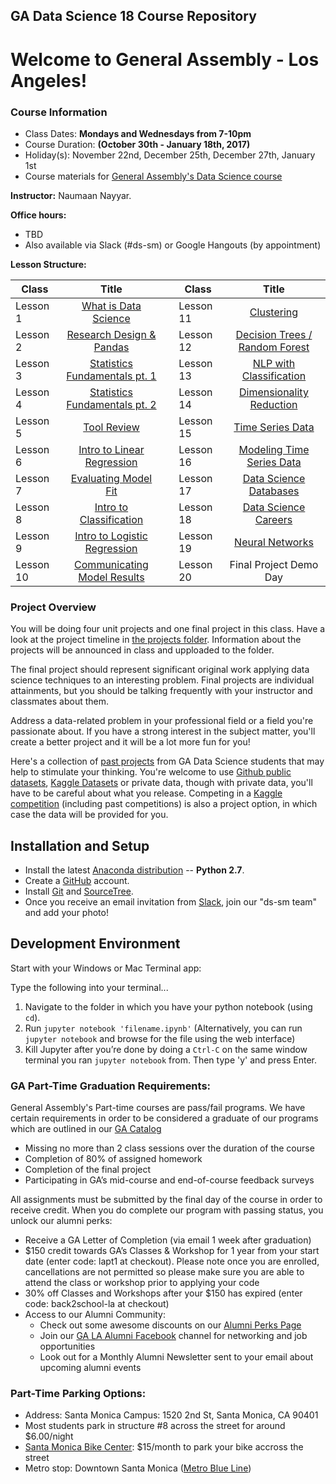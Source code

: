 
## GA Data Science 18 Course Repository

# Welcome to General Assembly - Los Angeles!

### Course Information
- Class Dates: **Mondays and Wednesdays from 7-10pm**
- Course Duration: **(October 30th - January 18th, 2017)**
- Holiday(s): November 22nd, December 25th, December 27th, January 1st
- Course materials for [General Assembly's Data Science
course](https://generalassemb.ly/education/data-science?where=los-angeles)


**Instructor:**
Naumaan Nayyar.

**Office hours:**
- TBD
- Also available via Slack (#ds-sm) or Google Hangouts (by appointment)

**Lesson Structure:**

| Class | Title |  | Class | Title |
| --- | :---: | --- |  --- | :---: |
| Lesson 1 | [What is Data Science](./lessons/lesson-01/) || Lesson 11 | [Clustering](./lessons/lesson-11-flex/) |
| Lesson 2 | [Research Design & Pandas](./lessons/lesson-02/) || Lesson 12 | [Decision Trees / Random Forest](./lessons/lesson-12/)|
| Lesson 3| [Statistics Fundamentals pt. 1](./lessons/lesson-03/) || Lesson 13 | [NLP with Classification](./lessons/lesson-13/) |
| Lesson 4 | [Statistics Fundamentals pt. 2](./lessons/lesson-04/) || Lesson 14 | [Dimensionality Reduction](./lessons/lesson-14/) |
| Lesson 5 | [Tool Review](./lessons/lesson-05/) || Lesson 15 | [Time Series Data](./lessons/lesson-15/)|
| Lesson 6 | [Intro to Linear Regression](./lessons/lesson-06/) || Lesson 16 | [Modeling Time Series Data](./lessons/lesson-16/) |
| Lesson 7 | [Evaluating Model Fit](./lessons/lesson-07/) || Lesson 17 | [Data Science Databases](./lessons/lesson-17/.md) |
| Lesson 8 | [Intro to Classification](./lessons/lesson-08/)|| Lesson 18 | [Data Science Careers](./lessons/lesson-18/) |
| Lesson 9 | [Intro to Logistic Regression](./lessons/lesson-09/) || Lesson 19 | [Neural Networks](./lessons/lesson-19-flex/) |
| Lesson 10 | [Communicating Model Results](./lessons/lesson-10/) ||Lesson 20 | Final Project Demo Day | 
 
### Project Overview

You will be doing four unit projects and one final project in this class. Have a look at the project timeline in [the projects folder](./projects/). Information about the projects will be announced in class and upploaded to the folder.

The final project should represent significant original work applying data science techniques to an interesting problem. Final projects are individual attainments, but you should be talking frequently with your instructor and classmates about them.

Address a data-related problem in your professional field or a field you're passionate about. If you have a strong interest in the subject matter, you'll create a better project and it will be a lot more fun for you!

Here's a collection of [past projects](https://gallery.generalassemb.ly/DS?metro=) from GA Data Science students that may help to stimulate your thinking. You're welcome to use [Github public datasets](https://github.com/caesar0301/awesome-public-datasets), [Kaggle Datasets](https://www.kaggle.com/datasets) or private data, though with private data, you'll have to be careful about what you release. Competing in a [Kaggle competition](http://www.kaggle.com/) (including past competitions) is also a project option, in which case the data will be provided for you.

## Installation and Setup
* Install the latest [Anaconda distribution](http://continuum.io/downloads) -- **Python 2.7**.
* Create a [GitHub](https://github.com/) account.
* Install [Git](https://git-scm.com/book/en/v2/Getting-Started-Installing-Git) and [SourceTree](https://www.sourcetreeapp.com/).
* Once you receive an email invitation from [Slack](https://slack.com/), join our "ds-sm team" and add your photo!


## Development Environment

Start with your Windows or Mac Terminal app:

Type the following into your terminal...

1. Navigate to the folder in which you have your python notebook (using `cd`).
2. Run `jupyter notebook 'filename.ipynb'` (Alternatively, you can run `jupyter notebook` and browse for the file using the web interface)
3. Kill Jupyter after you’re done by doing a `Ctrl-C` on the same window terminal you ran `jupyter notebook` from. Then type 'y' and press Enter.

### GA Part-Time Graduation Requirements:  									
General Assembly's Part-time courses are pass/fail programs. We have certain requirements in order to be considered a graduate of our programs which are outlined in our [GA Catalog](https://ga-core.s3.amazonaws.com/cms/files/files/000/004/189/original/GA_Catalog-All-Markets-2016.07.05_bvm.pdf)

- Missing no more than 2 class sessions over the duration of the course
- Completion of 80% of assigned homework
- Completion of the final project
- Participating in GA’s mid-course and end-of-course feedback surveys

All assignments must be submitted by the final day of the course in order to receive credit. When you do complete our program with passing status, you unlock our alumni perks:

- Receive a GA Letter of Completion (via email 1 week after graduation)
- $150 credit towards GA’s Classes & Workshop for 1 year from your start date (enter code: lapt1 at checkout). Please note once you are enrolled, cancellations are not permitted so please make sure you are able to attend the class or workshop prior to applying your code
- 30% off Classes and Workshops after your $150 has expired (enter code: back2school-la at checkout)
- Access to our Alumni Community:
	- Check out some awesome discounts on our [Alumni Perks Page](https://generalassemb.ly/alumni/perks)
	- Join our [GA LA Alumni Facebook](https://www.facebook.com/groups/GALAalumni/) channel for networking and job opportunities
	- Look out for a Monthly Alumni Newsletter sent to your email about upcoming alumni events


### Part-Time Parking Options:
- Address: Santa Monica Campus: 1520 2nd St, Santa Monica, CA 90401
- Most students park in structure #8 across the street for around $6.00/night
- [Santa Monica Bike Center](http://smbikecenter.com/membership/commuter-membership/): $15/month to park your bike accross the street
- Metro stop: Downtown Santa Monica ([Metro Blue Line](https://www.metro.net/riding/maps/expo-line/)) 

